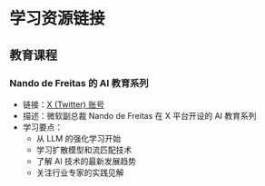 # 学习资源链接

## 教育课程

### Nando de Freitas 的 AI 教育系列

- 链接：[X (Twitter) 账号](https://x.com/NandoDF)
- 描述：微软副总裁 Nando de Freitas 在 X 平台开设的 AI 教育系列
- 学习要点：
  - 从 LLM 的强化学习开始
  - 学习扩散模型和流匹配技术
  - 了解 AI 技术的最新发展趋势
  - 关注行业专家的实践见解
